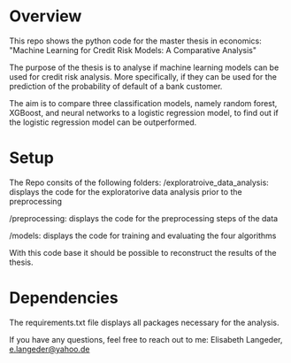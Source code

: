 # Overview
This repo shows the python code for the master thesis in economics:
"Machine Learning for Credit Risk Models: A Comparative Analysis"

The purpose of the thesis is to analyse if machine learning models can be used for credit risk analysis. More specifically, if they can be used for the prediction of the probability of default of a bank customer. 

The aim is to compare three classification models, namely random forest, XGBoost, and neural networks to a logistic regression model, to find out if the logistic regression model can be outperformed. 

# Setup 
The Repo consits of the following folders:
/exploratroive_data_analysis: displays the code for the exploratorive data analysis prior to the preprocessing 

/preprocessing: displays the code for the preprocessing steps of the data

/models: displays the code for training and evaluating the four algorithms 

With this code base it should be possible to reconstruct the results of the thesis. 

# Dependencies
The requirements.txt file displays all packages necessary for the analysis. 


If you have any questions, feel free to reach out to me:
Elisabeth Langeder, e.langeder@yahoo.de 
